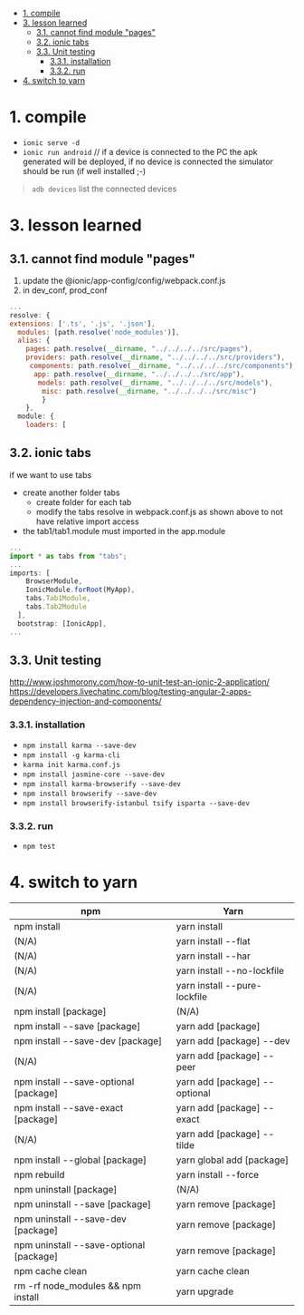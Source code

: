 
<!-- TOC -->

- [1. compile](#1-compile)
- [3. lesson learned](#3-lesson-learned)
    - [3.1. cannot find module "pages"](#31-cannot-find-module-pages)
    - [3.2. ionic tabs](#32-ionic-tabs)
    - [3.3. Unit testing](#33-unit-testing)
        - [3.3.1. installation](#331-installation)
        - [3.3.2. run](#332-run)
- [4. switch to yarn](#4-switch-to-yarn)

<!-- /TOC -->

# 1. compile

- `ionic serve -d`
- `ionic run android` // if a device is connected to the PC the apk generated will be deployed, if no device is connected the simulator should be run (if well installed ;-) 

> `adb devices` list the connected devices

# 3. lesson learned

## 3.1. cannot find module "pages"

1. update the @ionic/app-config/config/webpack.conf.js
1. in dev_conf, prod_conf

```javascript
...
resolve: {
extensions: ['.ts', '.js', '.json'],
  modules: [path.resolve('node_modules')],
  alias: {
    pages: path.resolve(__dirname, "../../../../src/pages"),
    providers: path.resolve(__dirname, "../../../../src/providers"),
     components: path.resolve(__dirname, "../../../../src/components"),
      app: path.resolve(__dirname, "../../../../src/app"),
       models: path.resolve(__dirname, "../../../../src/models"),
        misc: path.resolve(__dirname, "../../../../src/misc")  
        }
    },
  module: {
    loaders: [
```

## 3.2. ionic tabs

if we want to use tabs

- create another folder tabs
  - create folder for each tab
  - modify the tabs resolve in webpack.conf.js as shown above to not have relative import access
- the tab1/tab1.module must imported in the app.module

```javascript
...
import * as tabs from "tabs";
...
imports: [
    BrowserModule,
    IonicModule.forRoot(MyApp),
    tabs.Tab1Module,
    tabs.Tab2Module
  ],
  bootstrap: [IonicApp],
...
```

## 3.3. Unit testing

<http://www.joshmorony.com/how-to-unit-test-an-ionic-2-application/>  
<https://developers.livechatinc.com/blog/testing-angular-2-apps-dependency-injection-and-components/>

### 3.3.1. installation

- `npm install karma --save-dev`
- `npm install -g karma-cli`
- `karma init karma.conf.js`
- `npm install jasmine-core --save-dev`
- `npm install karma-browserify --save-dev`
- `npm install browserify --save-dev`
- `npm install browserify-istanbul tsify isparta --save-dev`

### 3.3.2. run

- `npm test`

# 4. switch to yarn

|npm| Yarn |
|-|-|
| npm install| yarn install |
| (N/A)	| yarn install --flat |
| (N/A)	| yarn install --har
| (N/A)	| yarn install --no-lockfile
| (N/A)	| yarn install --pure-lockfile
| npm install [package]| (N/A)
| npm install --save [package]| yarn add [package]
| npm install --save-dev [package]| yarn add [package] --dev
| (N/A)	| yarn add [package] --peer
| npm install --save-optional [package]| yarn add [package] --optional
| npm install --save-exact [package]| yarn add [package] --exact
| (N/A)	| yarn add [package] --tilde
| npm install --global [package]| yarn global add [package]
| npm rebuild| yarn install --force
| npm uninstall [package]| (N/A)
| npm uninstall --save [package]| yarn remove [package]
| npm uninstall --save-dev [package]| yarn remove [package]
| npm uninstall --save-optional [package]| yarn remove [package]
| npm cache clean| yarn cache clean
| rm -rf node_modules && npm install| yarn upgrade